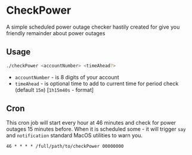 # CheckPower

A simple scheduled power outage checker hastily created for give you friendly remainder about power outages

## Usage

```sh
./checkPower <accountNumber> <timeAhead?>
```

- `accountNumber` - is 8 digits of your account
- `timeAhead` - is optional time to add to current time for period check (default `15m`) [`1h15m40s` - format]

## Cron

This cron job will start every hour at 46 minutes and check for power outages 15 minutes before. When it is scheduled some - it will trigger `say` and `notification` standard MacOS utilities to warn you.

```cron
46 * * * * /full/path/to/checkPower 00000000
```
